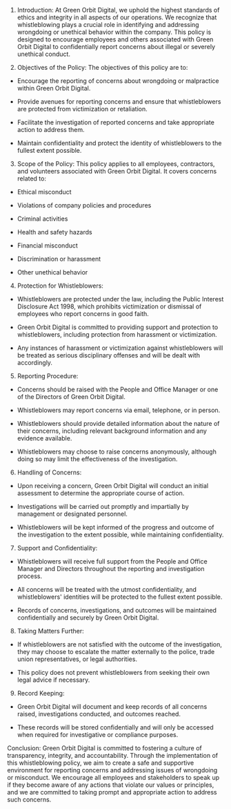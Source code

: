 1. Introduction:
At Green Orbit Digital, we uphold the highest standards of ethics and integrity in all aspects of our operations. We recognize that whistleblowing plays a crucial role in identifying and addressing wrongdoing or unethical behavior within the company. This policy is designed to encourage employees and others associated with Green Orbit Digital to confidentially report concerns about illegal or severely unethical conduct.

2. Objectives of the Policy:
The objectives of this policy are to:

- Encourage the reporting of concerns about wrongdoing or malpractice within Green Orbit Digital.

- Provide avenues for reporting concerns and ensure that whistleblowers are protected from victimization or retaliation.

- Facilitate the investigation of reported concerns and take appropriate action to address them.

- Maintain confidentiality and protect the identity of whistleblowers to the fullest extent possible.

3. Scope of the Policy:
This policy applies to all employees, contractors, and volunteers associated with Green Orbit Digital. It covers concerns related to:

- Ethical misconduct

- Violations of company policies and procedures

- Criminal activities

- Health and safety hazards

- Financial misconduct

- Discrimination or harassment

- Other unethical behavior

4. Protection for Whistleblowers:

- Whistleblowers are protected under the law, including the Public Interest Disclosure Act 1998, which prohibits victimization or dismissal of employees who report concerns in good faith.

- Green Orbit Digital is committed to providing support and protection to whistleblowers, including protection from harassment or victimization.

- Any instances of harassment or victimization against whistleblowers will be treated as serious disciplinary offenses and will be dealt with accordingly.

5. Reporting Procedure:

- Concerns should be raised with the People and Office Manager or one of the Directors of Green Orbit Digital.

- Whistleblowers may report concerns via email, telephone, or in person.

- Whistleblowers should provide detailed information about the nature of their concerns, including relevant background information and any evidence available.

- Whistleblowers may choose to raise concerns anonymously, although doing so may limit the effectiveness of the investigation.

6. Handling of Concerns:

- Upon receiving a concern, Green Orbit Digital will conduct an initial assessment to determine the appropriate course of action.

- Investigations will be carried out promptly and impartially by management or designated personnel.

- Whistleblowers will be kept informed of the progress and outcome of the investigation to the extent possible, while maintaining confidentiality.

7. Support and Confidentiality:

- Whistleblowers will receive full support from the People and Office Manager and Directors throughout the reporting and investigation process.

- All concerns will be treated with the utmost confidentiality, and whistleblowers' identities will be protected to the fullest extent possible.

- Records of concerns, investigations, and outcomes will be maintained confidentially and securely by Green Orbit Digital.

8. Taking Matters Further:

- If whistleblowers are not satisfied with the outcome of the investigation, they may choose to escalate the matter externally to the police, trade union representatives, or legal authorities.

- This policy does not prevent whistleblowers from seeking their own legal advice if necessary.

9. Record Keeping:

- Green Orbit Digital will document and keep records of all concerns raised, investigations conducted, and outcomes reached.

- These records will be stored confidentially and will only be accessed when required for investigative or compliance purposes.

Conclusion:
Green Orbit Digital is committed to fostering a culture of transparency, integrity, and accountability. Through the implementation of this whistleblowing policy, we aim to create a safe and supportive environment for reporting concerns and addressing issues of wrongdoing or misconduct. We encourage all employees and stakeholders to speak up if they become aware of any actions that violate our values or principles, and we are committed to taking prompt and appropriate action to address such concerns.